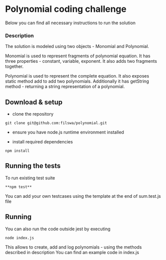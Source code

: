 # Polynomial coding challenge

Below you can find all necessary instructions to run the solution

### Description
The solution is modeled using two objects - Monomial and Polynomial.

Monomial is used to represent fragments of polynomial equation. It has three properties - constant, variable, exponent. It also adds two fragments together. 

Polynomial is used to represent the complete equation. It also exposes static method add to add two polynomials. Additionally it has getString method - returning a string representation of a polynomial.

## Download & setup

- clone the repository
```
git clone git@github.com:filswa/polynomial.git
```

- ensure you have node.js runtime environment installed

- install required dependencies
```
npm install
```

## Running the tests
To run existing test suite

```
**npm test**
```

You can add your own testcases using the template at the end of sum.test.js file

## Running 
You can also run the code outside jest by executing
```
node index.js
```

This allows to create, add and log polynomials - using the methods described in description
You can find an example code in index.js